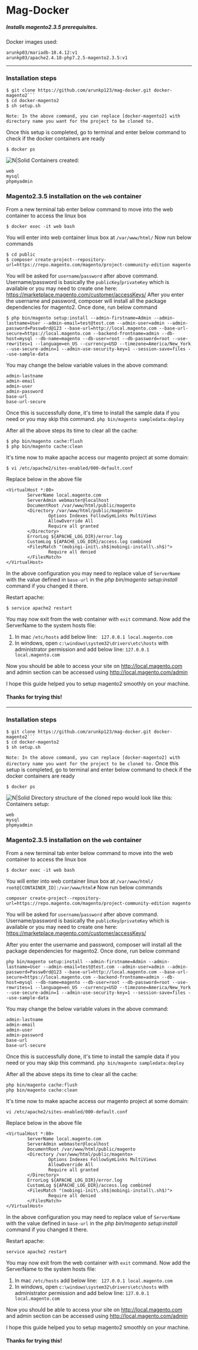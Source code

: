 # Mag-Docker
##### Installs magento2.3.5 prerequisites.
Docker images used:
```
arunkp03/mariadb-10.4.12:v1
arunkp03/apache2.4.18-php7.2.5-magento2.3.5:v1
```
___
### Installation steps
```
$ git clone https://github.com/arunkp123/mag-docker.git docker-magento2```
$ cd docker-magento2
$ sh setup.sh
```
```Note: In the above command, you can replace [docker-magento2] with directory name you want for the project to be cloned to.```

Once this setup is completed, go to terminal and enter below command to check if the docker containers are ready

```
$ docker ps
```
![N|Solid](https://api.arunkp.in/media/docker-ps.png)
Containers created: 
```
web
mysql
phpmyadmin
 ```
### Magento2.3.5 installation on the ```web``` container
From a new terminal tab enter below command to move into the web container to access the linux box
```
$ docker exec -it web bash
```
You will enter into web container linux box at ```/var/www/html/```
Now run below commands
```
$ cd public
$ composer create-project--repository-url=https://repo.magento.com/magento/project-community-edition magento
```
You will be asked for ```username```/```password``` after above command.
Username/password is basically the ```publicKey```/```privateKey``` which is available or you may need to create one here: https://marketplace.magento.com/customer/accessKeys/
After you enter the username and password, composer will install all the package dependencies for magento2.
Once done, run below command

```
$ php bin/magento setup:install --admin-firstname=Admin --admin-lastname=User --admin-email=test@test.com --admin-user=admin --admin-password=Passw0rd@123 --base-url=http://local.magento.com --base-url-secure=https://local.magento.com --backend-frontname=admin --db-host=mysql --db-name=magento --db-user=root --db-password=root --use-rewrites=1 --language=en_US --currency=USD --timezone=America/New_York --use-secure-admin=1 --admin-use-security-key=1 --session-save=files --use-sample-data
````
You may change the below variable values in the above command:
```admin-firstname
admin-lastname
admin-email
admin-user
admin-password
base-url
base-url-secure
```
Once this is successfully done, it's time to install the sample data if you need or you may skip this command.
```php bin/magento sampledata:deploy```

After all the above steps its time to clear all the cache:
```
$ php bin/magento cache:flush
$ php bin/magento cache:clean
```
It's time now to make apache access our magento project at some domain:
```
$ vi /etc/apache2/sites-enabled/000-default.conf
```
Replace below in the above file
```
<VirtualHost *:80>
        ServerName local.magento.com
        ServerAdmin webmaster@localhost
        DocumentRoot /var/www/html/public/magento
        <Directory /var/www/html/public/magento>
                Options Indexes FollowSymLinks MultiViews
                AllowOverride All
                Require all granted
        </Directory>
        ErrorLog ${APACHE_LOG_DIR}/error.log
        CustomLog ${APACHE_LOG_DIR}/access.log combined
        <FilesMatch "(mobingi-init\.sh$|mobingi-install\.sh$)">
                Require all denied
        </FilesMatch>
</VirtualHost>
```
In the above configuration you may need to replace value of `ServerName` with the value defined in `base-url` in the *php bin/magento setup:install*  command if you changed it there.

Restart apache: 
```
$ service apache2 restart
```
You may now exit from the web container with `exit` command.
Now add the ServerName to the system hosts file:
1. In mac `/etc/hosts` add below line:
  ` 
   127.0.0.1 local.magento.com 
   `
2. In windows, open `c:\windows\system32\drivers\etc\hosts` with administrator permission and add below line:
`127.0.0.1 local.magento.com`

Now you should be able to access your site on http://local.magento.com and admin section can be accessed using http://local.magento.com/admin

I hope this guide helped you to setup magento2 smoothly on your machine. 
#### Thanks for trying this! ####




___
### Installation steps
```
$ git clone https://github.com/arunkp123/mag-docker.git docker-magento2```
$ cd docker-magento2
$ sh setup.sh
```
```Note: In the above command, you can replace [docker-magento2] with directory name you want for the project to be cloned to.```
Once this setup is completed, go to terminal and enter below command to check if the docker containers are ready
```
$ docker ps
```
![N|Solid](https://api.arunkp.in/media/docker-ps.png)
Directory structure of the cloned repo would look like this:
Containers setup: 
```
web
mysql
phpmyadmin
 ```
### Magento2.3.5 installation on the ```web``` container
From a new terminal tab enter below command to move into the web container to access the linux box
```
$ docker exec -it web bash
```
You will enter into web container linux box at ```/var/www/html/```
```root@[CONTAINER_ID]:/var/www/html#```
Now run below commands
```
composer create-project--repository-url=https://repo.magento.com/magento/project-community-edition magento
```
You will be asked for ```username```/```password``` after above command.
Username/password is basically the ```publicKey```/```privateKey``` which is available or you may need to create one here: https://marketplace.magento.com/customer/accessKeys/

After you enter the username and password, composer will install all the package dependencies for magento2.
Once done, run below command

```
php bin/magento setup:install --admin-firstname=Admin --admin-lastname=User --admin-email=test@test.com --admin-user=admin --admin-password=Passw0rd@123 --base-url=http://local.magento.com --base-url-secure=https://local.magento.com --backend-frontname=admin --db-host=mysql --db-name=magento --db-user=root --db-password=root --use-rewrites=1 --language=en_US --currency=USD --timezone=America/New_York --use-secure-admin=1 --admin-use-security-key=1 --session-save=files --use-sample-data
````
You may change the below variable values in the above command:
```admin-firstname
admin-lastname
admin-email
admin-user
admin-password
base-url
base-url-secure
```
Once this is successfully done, it's time to install the sample data if you need or you may skip this command.
```php bin/magento sampledata:deploy```

After all the above steps its time to clear all the cache:
```
php bin/magento cache:flush
php bin/magento cache:clean
```
It's time now to make apache access our magento project at some domain:
```
vi /etc/apache2/sites-enabled/000-default.conf
```
Replace below in the above file
```
<VirtualHost *:80>
        ServerName local.magento.com
        ServerAdmin webmaster@localhost
        DocumentRoot /var/www/html/public/magento
        <Directory /var/www/html/public/magento>
                Options Indexes FollowSymLinks MultiViews
                AllowOverride All
                Require all granted
        </Directory>
        ErrorLog ${APACHE_LOG_DIR}/error.log
        CustomLog ${APACHE_LOG_DIR}/access.log combined
        <FilesMatch "(mobingi-init\.sh$|mobingi-install\.sh$)">
                Require all denied
        </FilesMatch>
</VirtualHost>
```
In the above configuration you may need to replace value of `ServerName` with the value defined in `base-url` in the *php bin/magento setup:install*  command if you changed it there.

Restart apache: 
```
service apache2 restart
```
You may now exit from the web container with `exit` command.
Now add the ServerName to the system hosts file:
1. In mac `/etc/hosts` add below line:
  ` 
   127.0.0.1 local.magento.com 
   `
2. In windows, open `c:\windows\system32\drivers\etc\hosts` with administrator permission and add below line:
`127.0.0.1 local.magento.com`

Now you should be able to access your site on http://local.magento.com and admin section can be accessed using http://local.magento.com/admin

I hope this guide helped you to setup magento2 smoothly on your machine. 
#### Thanks for trying this! ####
